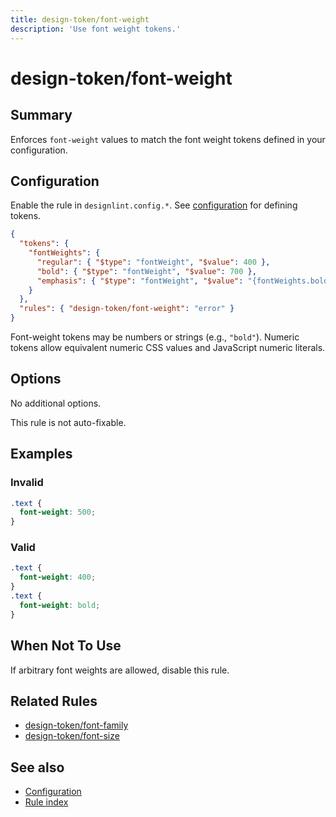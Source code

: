 ```yaml
---
title: design-token/font-weight
description: 'Use font weight tokens.'
---
```


# design-token/font-weight

## Summary

Enforces `font-weight` values to match the font weight tokens defined in your configuration.

## Configuration

Enable the rule in `designlint.config.*`. See [configuration](../../configuration.md) for defining tokens.

```json
{
  "tokens": {
    "fontWeights": {
      "regular": { "$type": "fontWeight", "$value": 400 },
      "bold": { "$type": "fontWeight", "$value": 700 },
      "emphasis": { "$type": "fontWeight", "$value": "{fontWeights.bold}" }
    }
  },
  "rules": { "design-token/font-weight": "error" }
}
```

Font-weight tokens may be numbers or strings (e.g., `"bold"`). Numeric tokens allow equivalent numeric CSS values and JavaScript numeric literals.

## Options

No additional options.

This rule is not auto-fixable.

## Examples

### Invalid

```css
.text {
  font-weight: 500;
}
```

### Valid

```css
.text {
  font-weight: 400;
}
.text {
  font-weight: bold;
}
```

## When Not To Use

If arbitrary font weights are allowed, disable this rule.

## Related Rules

- [design-token/font-family](./font-family.md)
- [design-token/font-size](./font-size.md)

## See also

- [Configuration](../../configuration.md)
- [Rule index](../index.md)
